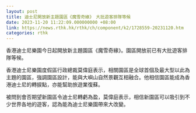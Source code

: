 ```yaml
---
layout: post
title: 迪士尼開放新主題園區《魔雪奇緣》　大批遊客排隊等候
date: 2023-11-20 11:22:09.000000000 +08:00
link: https://news.rthk.hk/rthk/ch/component/k2/1728559-20231120.htm
categories: rthk
---
```


香港迪士尼樂園今日起開放新主題園區《魔雪奇緣》。園區開放前已有大批遊客排隊等候。

香港迪士尼樂園度假區行政總裁莫偉庭表示，相關園區是全球首個及最大型以此為主題的園區，強調園區設計，能與大嶼山自然景觀互相融合。他相信園區能成為香港迪士尼的轉捩點，亦能幫助旅遊業復蘇。

被問到會否期望新園區令迪士尼轉虧為盈，莫偉庭表示，相信新園區可以吸引到不少世界各地的遊客，認為能為迪士尼樂園帶來大改變。

